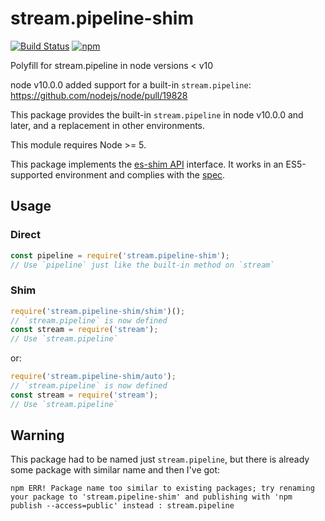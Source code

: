 # stream.pipeline-shim

<!-- markdownlint-disable MD013 -->
[![Build Status](https://secure.travis-ci.org/dex4er/js-stream.pipeline-shim.svg)](http://travis-ci.org/dex4er/js-stream.pipeline-shim) [![npm](https://img.shields.io/npm/v/stream.pipeline-shim.svg)](https://www.npmjs.com/package/stream.pipeline-shim)
<!-- markdownlint-enable MD013 -->

Polyfill for stream.pipeline in node versions &lt; v10

node v10.0.0 added support for a built-in `stream.pipeline`:
<https://github.com/nodejs/node/pull/19828>

This package provides the built-in `stream.pipeline` in node v10.0.0 and later,
and a replacement in other environments.

This module requires Node >= 5.

This package implements the [es-shim API](https://github.com/es-shims/api)
interface. It works in an ES5-supported environment and complies with the
[spec](http://www.ecma-international.org/ecma-262/6.0/).

## Usage

### Direct

```js
const pipeline = require('stream.pipeline-shim');
// Use `pipeline` just like the built-in method on `stream`
```

### Shim

```js
require('stream.pipeline-shim/shim')();
// `stream.pipeline` is now defined
const stream = require('stream');
// Use `stream.pipeline`
```

or:

```js
require('stream.pipeline-shim/auto');
// `stream.pipeline` is now defined
const stream = require('stream');
// Use `stream.pipeline`
```

## Warning

This package had to be named just `stream.pipeline`, but there is already some
package with similar name and then I've got:

<!-- markdownlint-disable MD013 -->

```console
npm ERR! Package name too similar to existing packages; try renaming your package to 'stream.pipeline-shim' and publishing with 'npm publish --access=public' instead : stream.pipeline
```

<!-- markdownlint-enable MD013 -->
